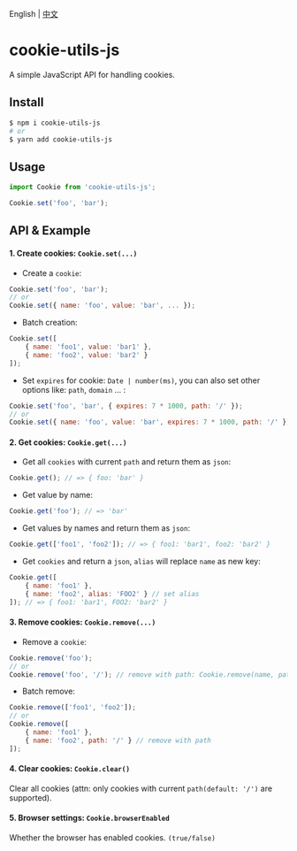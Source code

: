 English | [中文](https://github.com/chutaozh/cookie-utils-js/blob/master/README-zh_CN.md)

# cookie-utils-js 
A simple JavaScript API for handling cookies.

## Install
```powershell
$ npm i cookie-utils-js
# or
$ yarn add cookie-utils-js
```

## Usage

```js
import Cookie from 'cookie-utils-js';

Cookie.set('foo', 'bar');
```

## API & Example
#### 1. Create cookies: `Cookie.set(...)`
* Create a `cookie`:
```js
Cookie.set('foo', 'bar');
// or
Cookie.set({ name: 'foo', value: 'bar', ... });
```

* Batch creation:
```js
Cookie.set([
    { name: 'foo1', value: 'bar1' },
    { name: 'foo2', value: 'bar2' }
]);
```

* Set `expires` for cookie: `Date | number(ms)`, you can also set other options like: `path`, `domain` ... :
```js
Cookie.set('foo', 'bar', { expires: 7 * 1000, path: '/' });
// or
Cookie.set({ name: 'foo', value: 'bar', expires: 7 * 1000, path: '/' });
```

#### 2. Get cookies: `Cookie.get(...)`
* Get all `cookies` with current `path` and return them as `json`:
```js
Cookie.get(); // => { foo: 'bar' }
```

* Get value by name:
```js
Cookie.get('foo'); // => 'bar'
```

* Get values by names and return them as `json`:
```js
Cookie.get(['foo1', 'foo2']); // => { foo1: 'bar1', foo2: 'bar2' }
```

* Get `cookies` and return a `json`, `alias` will replace `name` as new key:
```js
Cookie.get([
    { name: 'foo1' }, 
    { name: 'foo2', alias: 'FOO2' } // set alias
]); // => { foo1: 'bar1', FOO2: 'bar2' }
```

#### 3. Remove cookies: `Cookie.remove(...)`
* Remove a `cookie`:
```js
Cookie.remove('foo');
// or
Cookie.remove('foo', '/'); // remove with path: Cookie.remove(name, path)
```

* Batch remove:
```js
Cookie.remove(['foo1', 'foo2']);
// or
Cookie.remove([
    { name: 'foo1' },
    { name: 'foo2', path: '/' } // remove with path
]);
```

#### 4. Clear cookies: `Cookie.clear()`
Clear all cookies (attn: only cookies with current `path(default: '/')` are supported).

#### 5. Browser settings: `Cookie.browserEnabled`
Whether the browser has enabled cookies. `(true/false)`